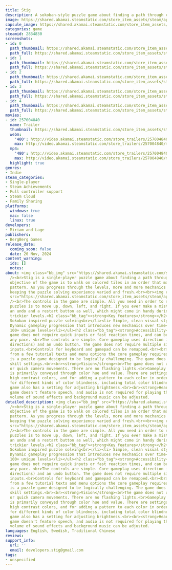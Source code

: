 ```yaml
---
title: Stig
description: A sokoban-style puzzle game about finding a path through colors.
image: https://shared.akamai.steamstatic.com/store_item_assets/steam/apps/2834830/header.jpg?t=1732260555
capsule_image: https://shared.akamai.steamstatic.com/store_item_assets/steam/apps/2834830/677b04d6c59160e6b897a6571045ba1fb94f7f39/capsule_231x87.jpg?t=1732260555
categories: game
steamid: 2834830
screenshots:
- id: 0
  path_thumbnail: https://shared.akamai.steamstatic.com/store_item_assets/steam/apps/2834830/ss_4f288954f51a098e835b625ac9f1dc447c265ec2.600x338.jpg?t=1732260555
  path_full: https://shared.akamai.steamstatic.com/store_item_assets/steam/apps/2834830/ss_4f288954f51a098e835b625ac9f1dc447c265ec2.1920x1080.jpg?t=1732260555
- id: 1
  path_thumbnail: https://shared.akamai.steamstatic.com/store_item_assets/steam/apps/2834830/ss_19d83c7221694245b157251a816871dda239b13a.600x338.jpg?t=1732260555
  path_full: https://shared.akamai.steamstatic.com/store_item_assets/steam/apps/2834830/ss_19d83c7221694245b157251a816871dda239b13a.1920x1080.jpg?t=1732260555
- id: 2
  path_thumbnail: https://shared.akamai.steamstatic.com/store_item_assets/steam/apps/2834830/ss_df9ba508661d9a61f149c1f4332622880eef0703.600x338.jpg?t=1732260555
  path_full: https://shared.akamai.steamstatic.com/store_item_assets/steam/apps/2834830/ss_df9ba508661d9a61f149c1f4332622880eef0703.1920x1080.jpg?t=1732260555
- id: 3
  path_thumbnail: https://shared.akamai.steamstatic.com/store_item_assets/steam/apps/2834830/ss_90484a82af8265dbe3bd73b814bf98daa0ba81a1.600x338.jpg?t=1732260555
  path_full: https://shared.akamai.steamstatic.com/store_item_assets/steam/apps/2834830/ss_90484a82af8265dbe3bd73b814bf98daa0ba81a1.1920x1080.jpg?t=1732260555
- id: 4
  path_thumbnail: https://shared.akamai.steamstatic.com/store_item_assets/steam/apps/2834830/ss_1b926afdf9b184b4bc1462dbd62d6792c85ffa51.600x338.jpg?t=1732260555
  path_full: https://shared.akamai.steamstatic.com/store_item_assets/steam/apps/2834830/ss_1b926afdf9b184b4bc1462dbd62d6792c85ffa51.1920x1080.jpg?t=1732260555
movies:
- id: 257004840
  name: Trailer
  thumbnail: https://shared.akamai.steamstatic.com/store_item_assets/steam/apps/257004840/98f6d1268a931620916b0f9588e4e0b47da81b15/movie_600x337.jpg?t=1728472588
  webm:
    '480': http://video.akamai.steamstatic.com/store_trailers/257004840/movie480_vp9.webm?t=1728472588
    max: http://video.akamai.steamstatic.com/store_trailers/257004840/movie_max_vp9.webm?t=1728472588
  mp4:
    '480': http://video.akamai.steamstatic.com/store_trailers/257004840/movie480.mp4?t=1728472588
    max: http://video.akamai.steamstatic.com/store_trailers/257004840/movie_max.mp4?t=1728472588
  highlight: true
genres:
- Indie
steam_categories:
- Single-player
- Steam Achievements
- Full controller support
- Steam Cloud
- Family Sharing
platforms:
  windows: true
  mac: false
  linux: true
developers:
- Miriam and Lage
publishers:
- BergBerg Games
release_date:
  coming_soon: false
  date: 20 Nov, 2024
content_warning:
  ids: []
  notes:
about: <img class="bb_img" src="https://shared.akamai.steamstatic.com/store_item_assets/steam/apps/2834830/extras/stig_banner.gif?t=1732260555"
  /><br>Stig is a single-player puzzle game about finding a path through colors. The
  objective of the game is to walk on colored tiles in an order that matches a given
  pattern. As you progress through the levels, more and more mechanics are introduced,
  keeping the puzzle solving experience varied and fresh.<br><br><img class="bb_img"
  src="https://shared.akamai.steamstatic.com/store_item_assets/steam/apps/2834830/extras/level-example-gif.gif?t=1732260555"
  /><br>The controls in the game are simple. All you need in order to navigate the
  puzzles is to move up, down, left, and right. If you ever make a mistake there is
  an undo and a restart button as well, which might come in handy during some of the
  trickier levels.<h2 class="bb_tag"><strong>Key features</strong></h2><ul class="bb_ul"><li>
  Sokoban inspired puzzle solving<br></li><li> Simple, clean visual style<br></li><li>
  Dynamic gameplay progression that introduces new mechanics over time<br></li><li>
  100+ unique levels</li></ul><h2 class="bb_tag"><strong>Accessibility</strong></h2><strong>Controls</strong><br>The
  game does not require quick inputs or fast reaction times, and can be played at
  any pace. <br>The controls are simple. Core gameplay uses direction input (four
  directions) and an undo button. The game does not require multiple simultaneous
  inputs.<br>Controls for keyboard and gamepad can be remapped.<br><br><strong>Cognitive</strong><br>Apart
  from a few tutorial texts and menu options the core gameplay requires no reading.<br>Stig
  is a puzzle game designed to be logically challenging. The game does not offer different
  skill settings.<br><br><strong>Vision</strong><br>The game does not use screen shake
  or quick camera movements. There are no flashing lights.<br>Gameplay information
  is primarily conveyed through color hue and value. There are settings for enabling
  high contrast colors, and for adding a pattern to each color in order to account
  for different kinds of color blindness, including total color blindness. <br>The
  game also has a setting for adjusting brightness.<br><br><strong>Hearing</strong><br>The
  game doesn't feature speech, and audio is not required for playing the game.<br>The
  volume of sound effects and background music can be adjusted.
detailed_description: <img class="bb_img" src="https://shared.akamai.steamstatic.com/store_item_assets/steam/apps/2834830/extras/stig_banner.gif?t=1732260555"
  /><br>Stig is a single-player puzzle game about finding a path through colors. The
  objective of the game is to walk on colored tiles in an order that matches a given
  pattern. As you progress through the levels, more and more mechanics are introduced,
  keeping the puzzle solving experience varied and fresh.<br><br><img class="bb_img"
  src="https://shared.akamai.steamstatic.com/store_item_assets/steam/apps/2834830/extras/level-example-gif.gif?t=1732260555"
  /><br>The controls in the game are simple. All you need in order to navigate the
  puzzles is to move up, down, left, and right. If you ever make a mistake there is
  an undo and a restart button as well, which might come in handy during some of the
  trickier levels.<h2 class="bb_tag"><strong>Key features</strong></h2><ul class="bb_ul"><li>
  Sokoban inspired puzzle solving<br></li><li> Simple, clean visual style<br></li><li>
  Dynamic gameplay progression that introduces new mechanics over time<br></li><li>
  100+ unique levels</li></ul><h2 class="bb_tag"><strong>Accessibility</strong></h2><strong>Controls</strong><br>The
  game does not require quick inputs or fast reaction times, and can be played at
  any pace. <br>The controls are simple. Core gameplay uses direction input (four
  directions) and an undo button. The game does not require multiple simultaneous
  inputs.<br>Controls for keyboard and gamepad can be remapped.<br><br><strong>Cognitive</strong><br>Apart
  from a few tutorial texts and menu options the core gameplay requires no reading.<br>Stig
  is a puzzle game designed to be logically challenging. The game does not offer different
  skill settings.<br><br><strong>Vision</strong><br>The game does not use screen shake
  or quick camera movements. There are no flashing lights.<br>Gameplay information
  is primarily conveyed through color hue and value. There are settings for enabling
  high contrast colors, and for adding a pattern to each color in order to account
  for different kinds of color blindness, including total color blindness. <br>The
  game also has a setting for adjusting brightness.<br><br><strong>Hearing</strong><br>The
  game doesn't feature speech, and audio is not required for playing the game.<br>The
  volume of sound effects and background music can be adjusted.
languages: English, Swedish, Traditional Chinese
reviews:
support_info:
  url: ''
  email: developers.stig@gmail.com
tags:
- unspecified
---
```


